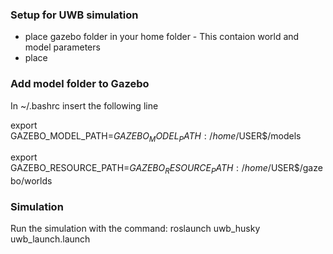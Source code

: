 ### Setup for UWB simulation
- place gazebo folder in your home folder - This contaion world and model parameters
- place 

### Add model folder to Gazebo
In  ~/.bashrc insert the following line

export GAZEBO_MODEL_PATH=$GAZEBO_MODEL_PATH:/home/$USER$/models

export GAZEBO_RESOURCE_PATH=$GAZEBO_RESOURCE_PATH:/home/$USER$/gazebo/worlds

### Simulation
Run the simulation with the command:
roslaunch uwb_husky uwb_launch.launch 
